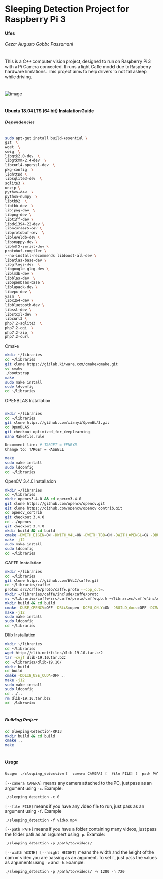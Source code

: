 # Sleeping Detection Project for Raspberry Pi 3
#### Ufes
###### Cezar Augusto Gobbo Passamani
#

This is a C++ computer vision project, designed to run on Raspberry Pi 3 with a Pi Camera connected. It runs a light Caffe model due to Raspberry hardware limitations. This project aims to help drivers to not fall asleep while driving.

#
![image](https://github.com/user-attachments/assets/f8c8bb6c-f7b0-42df-9c68-04650f6d1d09)
#

#### Ubuntu 18.04 LTS (64 bit) Instalation Guide

##### Dependencies
```sh

sudo apt-get install build-essential \
git  \
wget  \
swig  \
libgtk2.0-dev  \
libgtkmm-2.4-dev  \
libcurl4-openssl-dev  \
pkg-config  \
lighttpd \
libsqlite3-dev  \
sqlite3 \
unzip \
python-dev  \
python-numpy  \
libtbb2  \
libtbb-dev  \
libjpeg-dev  \
libpng-dev \
libtiff-dev \
libdc1394-22-dev \
libncurses5-dev \
libprotobuf-dev  \
libleveldb-dev \
libsnappy-dev \
libhdf5-serial-dev \
protobuf-compiler \
--no-install-recommends libboost-all-dev \
libatlas-base-dev \
libgflags-dev  \
libgoogle-glog-dev \
liblmdb-dev \
libblas-dev  \
libopenblas-base \
liblapack-dev \
libvpx-dev \
yasm  \
libx264-dev \
libbluetooth-dev \
libssl-dev \
libstxxl-dev  \
libcurl3 \
php7.2-sqlite3  \
php7.2-cgi  \
php7.2-zip  \
php7.2-curl
```

Cmake
```sh
mkdir ~/libraries
cd ~/libraries
git clone https://gitlab.kitware.com/cmake/cmake.git
cd cmake
./bootstrap
make
sudo make install
sudo ldconfig
cd ~/libraries
```

OPENBLAS Installation
```sh

mkdir ~/libraries
cd ~/libraries
git clone https://github.com/xianyi/OpenBLAS.git
cd OpenBLAS
git checkout optimized_for_deeplearning
nano Makefile.rule

Uncomment line: # TARGET = PENRYN
Change to: TARGET = HASWELL

make
sudo make install
sudo ldconfig
cd ~/libraries
```

OpenCV 3.4.0 Installation
```sh
mkdir ~/libraries
cd ~/libraries
mkdir opencv3.4.0 && cd opencv3.4.0
git clone https://github.com/opencv/opencv.git
git clone https://github.com/opencv/opencv_contrib.git
cd opencv_contrib
git checkout 3.4.0
cd ../opencv
git checkout 3.4.0
mkdir build && cd build
cmake -DWITH_EIGEN=ON -DWITH_V4L=ON -DWITH_TBB=ON -DWITH_OPENGL=ON -DBUILD_PERF_TESTS=OFF -DBUILD_TESTS=OFF -DBUILD_opencv_cudacodec=OFF -DENABLE_PRECOMPILED_HEADERS=ON -DCMAKE_BUILD_TYPE=RELEASE -DCMAKE_INSTALL_PREFIX=/usr/local -DOPENCV_EXTRA_MODULES_PATH=~/libraries/opencv3.4.0/opencv_contrib/modules  ~/libraries/opencv3.4.0/opencv/
make -j12
sudo make install
sudo ldconfig
cd ~/libraries
```
CAFFE Installation
```sh
mkdir ~/libraries
cd ~/libraries
git clone https://github.com/BVLC/caffe.git
cd ~/libraries/caffe/
protoc src/caffe/proto/caffe.proto --cpp_out=.
mkdir ~/libraries/caffe/include/caffe/proto
mv ~/libraries/caffe/src/caffe/proto/caffe.pb.h ~/libraries/caffe/include/caffe/proto
mkdir build && cd build
cmake -DUSE_OPENCV=OFF -DBLAS=open -DCPU_ONLY=ON -DBUILD_docs=OFF -DCMAKE_INSTALL_PREFIX=/usr/local -DCMAKE_INSTALL_RPATH_USE_LINK_PATH=FALSE ..
make -j12
sudo make install
sudo ldconfig
cd ~/libraries
```

Dlib Installation
```sh  
mkdir ~/libraries
cd ~/libraries
wget http://dlib.net/files/dlib-19.10.tar.bz2
tar -xvjf dlib-19.10.tar.bz2
cd ~/libraries/dlib-19.10/
mkdir build
cd build
cmake -DDLIB_USE_CUDA=OFF ..
make -j12
sudo make install
sudo ldconfig
cd ../..
rm dlib-19.10.tar.bz2
cd ~/libraries
```
#
##### Building Project

```sh
cd Sleeping-Detection-RPI3
mkdir build && cd build
cmake ..
make
```
#
##### Usage
```sh
Usage: ./sleeping_detection [--camera CAMERA] [--file FILE] [--path PATH] [--width WIDTH] [--height HEIGHT]
```
`[--camera CAMERA]` means any camera attached to the PC, just pass as an argument using `-c`. Example:
```
./sleeping_detection -c 0
```
`[--file FILE]` means if you have any video file to run, just pass as an argument using `-f`. Example
```
./sleeping_detection -f video.mp4
```
`[--path PATH]` means if you have a folder containing many videos, just pass the folder path as an argument using `-p`. Example:
```
./sleeping_detection -p /path/to/videos/
```
`[--width WIDTH] [--height HEIGHT]` means the width and the height of the cam or video you are passing as an argument. To set it, just pass the values as arguments using `-w` and `-h`. Example:
```
./sleeping_detection -p /path/to/videos/ -w 1280 -h 720
```
